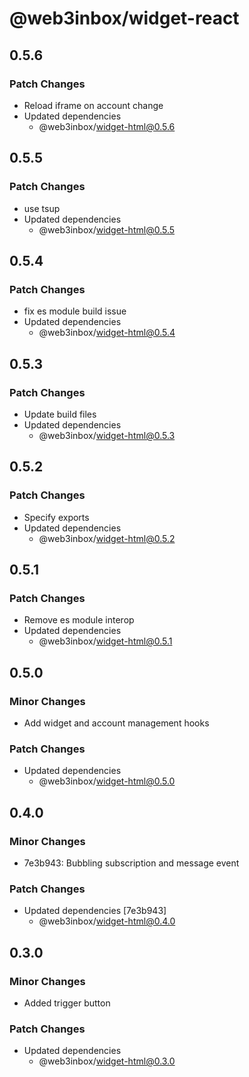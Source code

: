 # @web3inbox/widget-react

## 0.5.6

### Patch Changes

- Reload iframe on account change
- Updated dependencies
  - @web3inbox/widget-html@0.5.6

## 0.5.5

### Patch Changes

- use tsup
- Updated dependencies
  - @web3inbox/widget-html@0.5.5

## 0.5.4

### Patch Changes

- fix es module build issue
- Updated dependencies
  - @web3inbox/widget-html@0.5.4

## 0.5.3

### Patch Changes

- Update build files
- Updated dependencies
  - @web3inbox/widget-html@0.5.3

## 0.5.2

### Patch Changes

- Specify exports
- Updated dependencies
  - @web3inbox/widget-html@0.5.2

## 0.5.1

### Patch Changes

- Remove es module interop
- Updated dependencies
  - @web3inbox/widget-html@0.5.1

## 0.5.0

### Minor Changes

- Add widget and account management hooks

### Patch Changes

- Updated dependencies
  - @web3inbox/widget-html@0.5.0

## 0.4.0

### Minor Changes

- 7e3b943: Bubbling subscription and message event

### Patch Changes

- Updated dependencies [7e3b943]
  - @web3inbox/widget-html@0.4.0

## 0.3.0

### Minor Changes

- Added trigger button

### Patch Changes

- Updated dependencies
  - @web3inbox/widget-html@0.3.0
